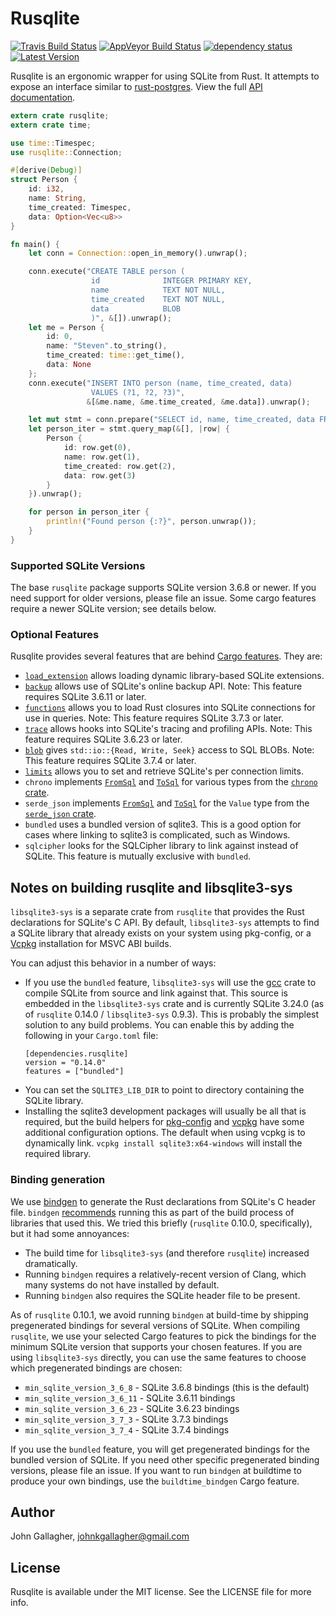 # Rusqlite

[![Travis Build Status](https://api.travis-ci.org/jgallagher/rusqlite.svg?branch=master)](https://travis-ci.org/jgallagher/rusqlite)
[![AppVeyor Build Status](https://ci.appveyor.com/api/projects/status/github/jgallagher/rusqlite?branch=master&svg=true)](https://ci.appveyor.com/project/jgallagher/rusqlite)
[![dependency status](https://deps.rs/repo/github/jgallagher/rusqlite/status.svg)](https://deps.rs/repo/github/jgallagher/rusqlite)
[![Latest Version](https://img.shields.io/crates/v/rusqlite.svg)](https://crates.io/crates/rusqlite)

Rusqlite is an ergonomic wrapper for using SQLite from Rust. It attempts to expose
an interface similar to [rust-postgres](https://github.com/sfackler/rust-postgres). View the full
[API documentation](http://docs.rs/rusqlite/).

```rust
extern crate rusqlite;
extern crate time;

use time::Timespec;
use rusqlite::Connection;

#[derive(Debug)]
struct Person {
    id: i32,
    name: String,
    time_created: Timespec,
    data: Option<Vec<u8>>
}

fn main() {
    let conn = Connection::open_in_memory().unwrap();

    conn.execute("CREATE TABLE person (
                  id              INTEGER PRIMARY KEY,
                  name            TEXT NOT NULL,
                  time_created    TEXT NOT NULL,
                  data            BLOB
                  )", &[]).unwrap();
    let me = Person {
        id: 0,
        name: "Steven".to_string(),
        time_created: time::get_time(),
        data: None
    };
    conn.execute("INSERT INTO person (name, time_created, data)
                  VALUES (?1, ?2, ?3)",
                 &[&me.name, &me.time_created, &me.data]).unwrap();

    let mut stmt = conn.prepare("SELECT id, name, time_created, data FROM person").unwrap();
    let person_iter = stmt.query_map(&[], |row| {
        Person {
            id: row.get(0),
            name: row.get(1),
            time_created: row.get(2),
            data: row.get(3)
        }
    }).unwrap();

    for person in person_iter {
        println!("Found person {:?}", person.unwrap());
    }
}
```

### Supported SQLite Versions

The base `rusqlite` package supports SQLite version 3.6.8 or newer. If you need
support for older versions, please file an issue. Some cargo features require a
newer SQLite version; see details below.

### Optional Features

Rusqlite provides several features that are behind [Cargo
features](https://doc.rust-lang.org/cargo/reference/manifest.html#the-features-section). They are:

* [`load_extension`](http://jgallagher.github.io/rusqlite/rusqlite/struct.LoadExtensionGuard.html)
  allows loading dynamic library-based SQLite extensions.
* [`backup`](http://jgallagher.github.io/rusqlite/rusqlite/backup/index.html)
  allows use of SQLite's online backup API. Note: This feature requires SQLite 3.6.11 or later.
* [`functions`](http://jgallagher.github.io/rusqlite/rusqlite/functions/index.html)
  allows you to load Rust closures into SQLite connections for use in queries.
  Note: This feature requires SQLite 3.7.3 or later.
* [`trace`](http://jgallagher.github.io/rusqlite/rusqlite/trace/index.html)
  allows hooks into SQLite's tracing and profiling APIs. Note: This feature
  requires SQLite 3.6.23 or later.
* [`blob`](http://jgallagher.github.io/rusqlite/rusqlite/blob/index.html)
  gives `std::io::{Read, Write, Seek}` access to SQL BLOBs. Note: This feature
  requires SQLite 3.7.4 or later.
* [`limits`](http://jgallagher.github.io/rusqlite/rusqlite/struct.Connection.html#method.limit)
  allows you to set and retrieve SQLite's per connection limits.
* `chrono` implements [`FromSql`](http://jgallagher.github.io/rusqlite/rusqlite/types/trait.FromSql.html)
  and [`ToSql`](http://jgallagher.github.io/rusqlite/rusqlite/types/trait.ToSql.html) for various
  types from the [`chrono` crate](https://crates.io/crates/chrono).
* `serde_json` implements [`FromSql`](http://jgallagher.github.io/rusqlite/rusqlite/types/trait.FromSql.html)
  and [`ToSql`](http://jgallagher.github.io/rusqlite/rusqlite/types/trait.ToSql.html) for the
  `Value` type from the [`serde_json` crate](https://crates.io/crates/serde_json).
* `bundled` uses a bundled version of sqlite3.  This is a good option for cases where linking to sqlite3 is complicated, such as Windows.
* `sqlcipher` looks for the SQLCipher library to link against instead of SQLite. This feature is mutually exclusive with `bundled`.

## Notes on building rusqlite and libsqlite3-sys

`libsqlite3-sys` is a separate crate from `rusqlite` that provides the Rust
declarations for SQLite's C API. By default, `libsqlite3-sys` attempts to find a SQLite library that already exists on your system using pkg-config, or a
[Vcpkg](https://github.com/Microsoft/vcpkg) installation for MSVC ABI builds. 

You can adjust this behavior in a number of ways:

* If you use the `bundled` feature, `libsqlite3-sys` will use the
  [gcc](https://crates.io/crates/gcc) crate to compile SQLite from source and
  link against that. This source is embedded in the `libsqlite3-sys` crate and
  is currently SQLite 3.24.0 (as of `rusqlite` 0.14.0 / `libsqlite3-sys`
  0.9.3).  This is probably the simplest solution to any build problems. You can enable this by adding the following in your `Cargo.toml` file:
  ```
  [dependencies.rusqlite]
  version = "0.14.0"
  features = ["bundled"]
  ```
* You can set the `SQLITE3_LIB_DIR` to point to directory containing the SQLite
  library.
* Installing the sqlite3 development packages will usually be all that is required, but
  the build helpers for [pkg-config](https://github.com/alexcrichton/pkg-config-rs)
  and [vcpkg](https://github.com/mcgoo/vcpkg-rs) have some additional configuration
  options. The default when using vcpkg is to dynamically link. `vcpkg install sqlite3:x64-windows` will install the required library.

### Binding generation

We use [bindgen](https://crates.io/crates/bindgen) to generate the Rust
declarations from SQLite's C header file. `bindgen`
[recommends](https://github.com/servo/rust-bindgen#library-usage-with-buildrs)
running this as part of the build process of libraries that used this. We tried
this briefly (`rusqlite` 0.10.0, specifically), but it had some annoyances:

* The build time for `libsqlite3-sys` (and therefore `rusqlite`) increased
  dramatically.
* Running `bindgen` requires a relatively-recent version of Clang, which many
  systems do not have installed by default.
* Running `bindgen` also requires the SQLite header file to be present.

As of `rusqlite` 0.10.1, we avoid running `bindgen` at build-time by shipping
pregenerated bindings for several versions of SQLite. When compiling
`rusqlite`, we use your selected Cargo features to pick the bindings for the
minimum SQLite version that supports your chosen features. If you are using
`libsqlite3-sys` directly, you can use the same features to choose which
pregenerated bindings are chosen:

* `min_sqlite_version_3_6_8` - SQLite 3.6.8 bindings (this is the default)
* `min_sqlite_version_3_6_11` - SQLite 3.6.11 bindings
* `min_sqlite_version_3_6_23` - SQLite 3.6.23 bindings
* `min_sqlite_version_3_7_3` - SQLite 3.7.3 bindings
* `min_sqlite_version_3_7_4` - SQLite 3.7.4 bindings

If you use the `bundled` feature, you will get pregenerated bindings for the
bundled version of SQLite. If you need other specific pregenerated binding
versions, please file an issue. If you want to run `bindgen` at buildtime to
produce your own bindings, use the `buildtime_bindgen` Cargo feature.

## Author

John Gallagher, johnkgallagher@gmail.com

## License

Rusqlite is available under the MIT license. See the LICENSE file for more info.
